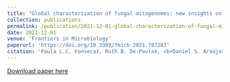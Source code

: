 ```yaml
---
title: "Global characterization of fungal mitogenomes: new insights on genomic diversity and dynamism of coding genes and accessory elements"
collection: publications
permalink: /publication/2021-12-01-global-characterization-of-fungal-mitogenomes
date: 2021-12-01
venue: 'Frontiers in Microbiology'
paperurl: 'https://doi.org/10.3389/fmicb.2021.787283'
citation: 'Paula L.C. Fonseca‡, Ruth B. De-Paula‡, <b>Daniel S. Araújo‡</b>, Luiz M. R. Tomé, Thairine Mendes-Pereira, Wenderson F. C. Rodrigues, Luiz-Eduardo Del-Bem, Eric R. G. R. Aguiar, and Aristóteles Góes-Neto. &quot;Global characterization of fungal mitogenomes: new insights on genomic diversity and dynamism of coding genes and accessory elements.&quot; <i>Frontiers in Microbiology</i> (2021): 3733. ‡Contributed equally.' 
---
```

[Download paper here](http://danielsarj.github.io/files/fmicb-12-787283.pdf)
